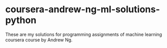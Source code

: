 # coursera-andrew-ng-ml-solutions-python

These are my solutions for programming assignments of machine learning coursera course by Andrew Ng.
